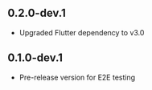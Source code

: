 ## 0.2.0-dev.1

- Upgraded Flutter dependency to v3.0

## 0.1.0-dev.1

- Pre-release version for E2E testing
